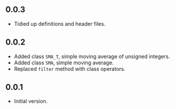 <!-- moving-average -->

## 0.0.3
* Tidied up definitions and header files.

## 0.0.2
* Added class `SMA_T`, simple moving average of unsigned integers.
* Added class `SMA`, simple moving average.
* Replaced `filter` method with class operators.

## 0.0.1

* Initial version.